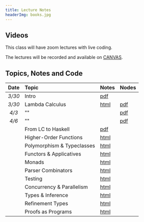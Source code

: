 ```yaml
---
title: Lecture Notes
headerImg: books.jpg
---
```


## Videos

This class will have zoom lectures with live coding. 

The lectures will be recorded and available on [CANVAS](https://canvas.ucsd.edu/courses/12823). 

## Topics, Notes and Code

| **Date**   | **Topic**                       | **Notes**                 | **Nodes**          |
|:----------:|:--------------------------------|:--------------------------|:-------------------|
| *3/30*     | Intro                           | [pdf][00-intro]           |                    |
| *3/30*     | Lambda Calculus                 | [html][00-lambda]         | [pdf][01-lambda-A] |
| *4/3*      | ""                              |                           | [pdf][01-lambda-B] |
| *4/6*      | ""                              |                           | [pdf][01-lambda-C] |
|            | From LC to Haskell              | [pdf][01-haskell]         |               |
|            | Higher-Order Functions          | [html][02-hofs]           |               | 
|            | Polymorphism & Typeclasses      | [html][03-classes]        |               |
|            | Functors & Applicatives         | [html][04-functors]       |               | 
|            | Monads                          | [html][05-monads]         |               |
|            | Parser Combinators              | [html][06-parsers]        |               |
|            | Testing                         | [html][07-testing]        |               | 
|            | Concurrency & Parallelism       | [html][08-parconc]        |               | 
|            | Types & Inference               | [html][09-types]          |               |            
|            | Refinement Types                | [html][10-refinements]    |               |          
|            | Proofs as Programs              | [html][11-proofs]         |               | 



<!-- 
## Topics 

Week 1
- Intro
- LC 

Week 2
- Haskell 101
- HOFs

Week 3
- Type-Classes 
- Ord, Monoid, Functor

Week 4
- Applicative
- Monads (Maybe, Either, State, List)

Week 5
- Parser combinators
- Testing

Week 6
- Parallelism
- Concurrency 

Week 7
- Verification & Refinement Types

Week 8
- Termination
- Proofs


## Assignments 

- TIC-TAC-TOE
  * AI 
  
- SNAKE 
  * 1-Player (AI)
  * 2-Player (AI)
  * Server

230-sp20-00-lambda
230-sp20-01-shapes
230-sp20-02-while 
230-sp20-03-bst
230-sp20-04-liquid




00-lambda 
00 - (elsa from CSE 130)
01 - Haskell (shapes, fractal-gloss, recursion, file-find-IO)
02 - (from wi16 - skip BST)
03 - (from wi16 + full BST - circuit)
04 - (from wi16 + BST-BAL? + get-set-kv-list-proof?)

TODO
   - snake AI in 01?

projects
   - yesod/grader
   - yesod/photo-share
   - ghcjs/invaders
   - ghcjs/pong
   - brick/invaders
   - brick/pong
   - ???



**Date**     **Topic**                                          **Notes**
--------     ----------------------------------------------     --------------------------
   *4/1*     Introduction & The Lambda Calculus                 [pdf][pdf-intro] [pdf][pdf-lambda] [notes][notes1]
   *1/7*     From LC to Haskell                                 [pdf][pdf-haskell]  [hs][hs1]
  *1/14*     Higher-Order Functions                             [html][lec2]  [hs][lhs2]
  *1/21*     Polymorphism & Typeclasses                         [html-A][lec3] [html-B][lec4]  [hs-B][lhs3] [hs-B][lhs4] 
  *1/28*     Functors                                           [html][lec7]  [hs][lhs7]
  *1/22*     Monads                                             [html][lec7]  [hs][lhs7]
  *2/10*     Parser Combinators                                 [html][lec9]  [hs][lhs9] 
  *2/17*     Testing                                            [html][lec10] [hs][lhs10]
  *2/19*     Concurrency                                        [pdf][pdf13]  [hs][lhs13] [html][lec13]
  *2/24*     Lambda Calculus                                    [pdf][pdf14]
   *3/3*     Hindley-Milner                                     [html][lec15] [hs][lhs15]
   *3/5*     Refinement Types                                   [html][lecLH] [pdf][pdfLH] [VM](https://piazza.com/class/i4kkvjdaoqj7aj?cid=11)

----------------------------------------------------------------------------------
-->

[00-intro]: static/raw/lec-intro.pdf
[00-lambda]: lectures/01-lambda.html
[01-haskell]: static/raw/lec-haskell.pdf
[01-lambda-A]: static/raw/01-lambda-A.pdf
[01-lambda-B]: static/raw/01-lambda-B.pdf
[01-lambda-C]: static/raw/01-lambda-C.pdf

[02-hofs]: lectures/00-intro.html
[03-classes]: lectures/00-intro.html
[04-functors]: lectures/00-intro.html
[05-monads]: lectures/00-intro.html
[06-parsers]: lectures/00-intro.html
[07-testing]: lectures/00-intro.html
[08-parconc]: lectures/00-intro.html
[09-types]: lectures/00-intro.html
[10-refinements]: lectures/00-intro.html
[11-proofs]: lectures/00-intro.html 


[pdf-intro]: static/lec-intro-2x2.pdf 
[pdf-lambda]: static/lec-lambda-2x2.pdf
[pdf-haskell]: static/lec-haskell-2x2.pdf

[notes1]: https://piazza.com/class/ij0wjmlgp4r1gp?cid=7
[hs1]:  static/lec-intro.hs 
[lhs1]: static/lec-intro.lhs

[lec2]: lectures/lec-higher-order-1.html
[lhs2]: lectures/lec-higher-order-1.lhs
[lec2s]: slides/lec-higher-order.lhs.slides.html

[lec3]: lectures/lec-higher-order-2.html
[lhs3]: lectures/lec-higher-order-2.lhs
[lec3s]: slides/lec-polymorphism.lhs.slides.html

[lec4]: lectures/lec-typeclasses.html
[lhs4]: lectures/lec-typeclasses.lhs

[lec7]: lectures/lec-monads.html
[lhs7]: lectures/lec-monads.lhs

[lec9]: lectures/lec-parsers.html
[lhs9]: lectures/lec-parsers.lhs

[lec10]: lectures/lec-quickcheck.html
[lhs10]: lectures/lec-quickcheck.lhs

[pdf13]: static/lec-stm-2x2.pdf
[lec13]: lectures/lec-stm.html
[lhs13]: lectures/lec-stm.lhs


[lec15]: lectures/lec-inference.html
[lhs15]: lectures/lec-inference.lhs

[lecLH]: http://ucsd-progsys.github.io/liquidhaskell-tutorial/
[pdfLH]: http://ucsd-progsys.github.io/liquidhaskell-tutorial/book.pdf


<!--
[lec11]: lectures/lec-transformers.html
[lhs11]: lectures/lec-transformers.lhs

[lec5]: lectures/lec-animation.html
[lhs5]: lectures/lec-animation.lhs

[lec6]: lectures/lec-reactive.html
[lhs6]: lectures/lec-reactive.lhs

[lec12]: slides/lec-parallel.markdown.slides.html
[cod12]: https://github.com/ranjitjhala/par-tutorial
-->







